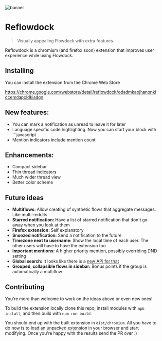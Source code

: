 ![banner](https://github.com/petrosagg/reflowdock/blob/master/src/extension/chromium/icon128.png?raw=true)

# Reflowdock
> Visually appealing Flowdock with extra features.

Reflowdock is a chromium (and firefox soon) extension that improves user experience while using Flowdock.

## Installing

You can install the extension from the Chrome Web Store

https://chrome.google.com/webstore/detail/reflowdock/odadmkaojhanonkiccemdapcldkiadgn

## New features:

* You can mark a notification as unread to leave it for later
* Language specific code highlighting. Now you can start your block with \`\`\`javascript
* Mention indicators include mention count

## Enhancements:

* Compact sidebar
* Thin thread indicators
* Much wider thread view
* Better color scheme

## Future ideas

* **Multiflows:** Allow creating of synthetic flows that aggregate messages. Like multi-reddits
* **Starred notification:** Have a list of starred notification that don't go away when you look at them
* **Firefox extension:** Self explanatory
* **Snoozed notification:** Send a notification to the future
* **Timezone next to username:** Show the local time of each user. The other users will have to have the extension too
* **Important mentions:** A higher priority mention, possibly overriding DND setting
* **Global search:** It looks like there is a [new API for that](https://twitter.com/flowdock/status/1022102006922530825)
* **Grouped, collapsible flows in sidebar:** Bonus points if the group is automatically a multiflow

## Contributing

You're more than welcome to work on the ideas above or even new ones!

To build the extension locally clone this repo, install modules with `npm
install`, and then build with `npm run build`.

You should end up with the built extension in `dist/chromium`. All you have to
do now is to [load an unpacked
extension](https://github.com/web-scrobbler/web-scrobbler/wiki/Install-an-unpacked-extension)
in your browser and start modifying.  Once you're happy with the results send
the PR over :)

